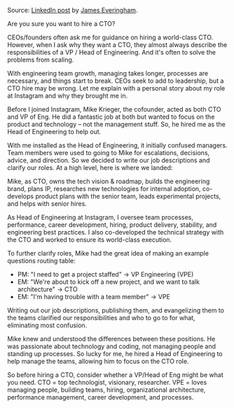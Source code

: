Source: [LinkedIn post](https://www.linkedin.com/posts/jevering_are-you-sure-you-want-to-hire-a-cto-ceos-activity-7172270758109413376-6YnL) by [James Everingham](https://www.linkedin.com/in/jevering/).

Are you sure you want to hire a CTO?

CEOs/founders often ask me for guidance on hiring a world-class CTO. However, when I ask why they want a CTO, they almost always describe the responsibilities of a VP / Head of Engineering. And it's often to solve the problems from scaling.

With engineering team growth, managing takes longer, processes are necessary, and things start to break. CEOs seek to add to leadership, but a CTO hire may be wrong. Let me explain with a personal story about my role at Instagram and why they brought me in.

Before I joined Instagram, Mike Krieger, the cofounder, acted as both CTO and VP of Eng. He did a fantastic job at both but wanted to focus on the product and technology – not the management stuff. So, he hired me as the Head of Engineering to help out.

With me installed as the Head of Engineering, it initially confused managers. Team members were used to going to Mike for escalations, decisions, advice, and direction. So we decided to write our job descriptions and clarify our roles. At a high level, here is where we landed:

Mike, as CTO, owns the tech vision & roadmap, builds the engineering brand, plans IP, researches new technologies for internal adoption, co-develops product plans with the senior team, leads experimental projects, and helps with senior hires.

As Head of Engineering at Instagram, I oversee team processes, performance, career development, hiring, product delivery, stability, and engineering best practices. I also co-developed the technical strategy with the CTO and worked to ensure its world-class execution.

To further clarify roles, Mike had the great idea of making an example questions routing table:
* PM: "I need to get a project staffed" → VP Engineering (VPE)
* EM: "We're about to kick off a new project, and we want to talk architecture" → CTO    
* EM: "I'm having trouble with a team member" → VPE

Writing out our job descriptions, publishing them, and evangelizing them to the teams clarified our responsibilities and who to go to for what, eliminating most confusion.

Mike knew and understood the differences between these positions. He was passionate about technology and coding, not managing people and standing up processes. So lucky for me, he hired a Head of Engineering to help manage the teams, allowing him to focus on the CTO role.

So before hiring a CTO, consider whether a VP/Head of Eng might be what you need. CTO = top technologist, visionary, researcher. VPE = loves managing people, building teams, hiring, organizational architecture, performance management, career development, and processes.

